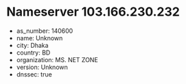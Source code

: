 # Nameserver 103.166.230.232

* as_number: 140600
* name: Unknown
* city: Dhaka
* country: BD
* organization: MS. NET ZONE
* version: Unknown
* dnssec: true

